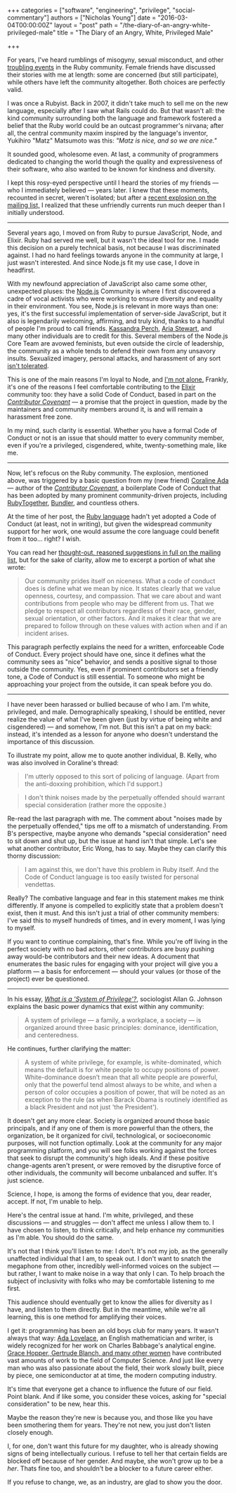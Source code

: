 +++
categories = ["software", "engineering", "privilege", "social-commentary"]
authors = ["Nicholas Young"]
date = "2016-03-04T00:00:00Z"
layout = "post"
path = "/the-diary-of-an-angry-white-privileged-male"
title = "The Diary of an Angry, White, Privileged Male"

+++

For years, I've heard rumblings of misogyny, sexual misconduct, and other [troubling events](http://martinfowler.com/bliki/SmutOnRails.html) in the Ruby community. Female friends have discussed their stories with me at length: some are concerned (but still participate), while others have left the community altogether. Both choices are perfectly valid.

I was once a Rubyist. Back in 2007, it didn't take much to sell me on the new language, especially after I saw what Rails could do. But that wasn't all: the kind community surrounding both the language and framework fostered a belief that the Ruby world could be an outcast programmer's nirvana; after all, the central community maxim inspired by the language's inventor, Yukihiro "Matz" Matsumoto was this: *"Matz is nice, and so we are nice."* 

It sounded good, wholesome even. At last, a community of programmers dedicated to changing the world though the quality and expressiveness of their software, who also wanted to be known for kindness and diversity.

I kept this rosy-eyed perspective until I heard the stories of my friends &mdash; who I immediately believed &mdash; years later. I knew that these moments, recounted in secret, weren't isolated; but after a [recent explosion on the mailing list,](https://bugs.ruby-lang.org/issues/12004) I realized that these unfriendly currents run much deeper than I initially understood.

---

Several years ago, I moved on from Ruby to pursue JavaScript, Node, and Elixir. Ruby had served me well, but it wasn't the ideal tool for me. I made this decision on a purely technical basis, not because I was discriminated against. I had no hard feelings towards anyone in the community at large, I just wasn't interested. And since Node.js fit my use case, I dove in headfirst.

With my newfound appreciation of JavaScript also came some other, unexpected pluses: the [Node.js](http://nodejs.org) Community is where I first discovered a cadre of vocal activists who were working to ensure diversity and equality in their environment. You see, Node.js is relevant in more ways than one: yes, it's the first successful implementation of server-side JavaScript, but it also is legendarily welcoming, affirming, and truly kind, thanks to a handful of people I'm proud to call friends. [Kassandra Perch](https://twitter.com/nodebotanist), [Aria Stewart](https://twitter.com/aredridel), and many other individuals are to credit for this. Several members of the Node.js Core Team are avowed feminists, but even outside the circle of leadership, the community as a whole tends to defend their own from any unsavory insults. Sexualized imagery, personal attacks, and harassment of any sort [isn't tolerated](https://github.com/nodejs/node/blob/master/CODE_OF_CONDUCT.md).

This is one of the main reasons I'm loyal to Node, and [I'm not alone.](https://medium.com/node-js-javascript/codes-of-conduct-82ab2d88112d#.xophsltzb) Frankly, it's one of the reasons I feel comfortable contributing to the [Elixir](https://github.com/elixir-lang/elixir/blob/master/CODE_OF_CONDUCT.md) community too: they have a solid Code of Conduct, based in part on the [*Contributor Covenant*](http://contributor-covenant.org) &mdash; a promise that the project in question, made by the maintainers and community members around it, is and will remain a harassment free zone.

In my mind, such clarity is essential. Whether you have a formal Code of Conduct or not is an issue that should matter to every community member, even if you're a privileged, cisgendered, white, twenty-something male, like me.

---

Now, let's refocus on the Ruby community. The explosion, mentioned above, was triggered by a basic question from my (new friend) [Coraline Ada](https://twitter.com/coralineada) &mdash; author of the [*Contributor Covenant*](http://contributor-covenant.org), a boilerplate Code of Conduct that has been adopted by many prominent community-driven projects, including [RubyTogether](https://github.com/rubytogether/rubytogether.org/blob/master/CODE_OF_CONDUCT.md), [Bundler](http://bundler.io), and countless others.

At the time of her post, the [Ruby language](https://www.ruby-lang.org) hadn't yet adopted a Code of Conduct (at least, not in writing), but given the widespread community support for her work, one would assume the core language could benefit from it too... right? I wish.

You can read her [thought-out, reasoned suggestions in full on the mailing list](https://bugs.ruby-lang.org/issues/12004), but for the sake of clarity, allow me to excerpt a portion of what she wrote:

> Our community prides itself on niceness. What a code of conduct does is define what we mean by nice. It states clearly that we value openness, courtesy, and compassion. That we care about and want contributions from people who may be different from us. That we pledge to respect all contributors regardless of their race, gender, sexual orientation, or other factors. And it makes it clear that we are prepared to follow through on these values with action when and if an incident arises.

This paragraph perfectly explains the need for a written, enforceable Code of Conduct. Every project should have one, since it defines what the community sees as "nice" behavior, and sends a positive signal to those outside the community. Yes, even if prominent contributors set a friendly tone, a Code of Conduct is still essential. To someone who might be approaching your project from the outside, it can speak before you do.

---

I have never been harassed or bullied because of who I am. I'm white, privileged, and male. Demographically speaking, I should be entitled, never realize the value of what I've been given (just by virtue of being white and cisgendered) &mdash; and somehow, I'm not. But this isn't a pat on my back: instead, it's intended as a lesson for anyone who doesn't understand the importance of this discussion.

To illustrate my point, allow me to quote another individual, B. Kelly, who was also involved in Coraline's thread:

> I'm utterly opposed to this sort of policing of language. (Apart from the anti-doxxing
prohibition, which I'd support.)

> I don't think noises made by the perpetually offended should warrant special consideration
(rather more the opposite.)

Re-read the last paragraph with me. The comment about "noises made by the perpetually offended," tips me off to a mismatch of understanding. From B's perspective, maybe anyone who demands "special consideration" need to sit down and shut up, but the issue at hand isn't that simple. Let's see what another contributor, Eric Wong, has to say. Maybe they can clarify this thorny discussion:

> I am against this, we don't have this problem in Ruby itself. And the Code of Conduct language is too easily twisted for personal vendettas.

Really? The combative language and fear in this statement makes me think differently. If anyone is compelled to explicitly state that a problem doesn't exist, then it must. And this isn't just a trial of other community members: I've said this to myself hundreds of times, and in every moment, I was lying to myself.

If you want to continue complaining, that's fine. While you're off living in the perfect society with no bad actors, other contributors are busy pushing away would-be contributors and their new ideas. A document that enumerates the basic rules for engaging with your project will give you a platform &mdash; a basis for enforcement &mdash; should your values (or those of the project) ever be questioned.

---

In his essay, [*What is a 'System of Privilege'?*](http://www.agjohnson.us/glad/what-is-a-system-of-privilege), sociologist Allan G. Johnson explains the basic power dynamics that exist within any community:

> A system of privilege &mdash; a family, a workplace, a society &mdash; is organized around three basic principles: dominance, identification, and centeredness.

He continues, further clarifying the matter:

> A system of white privilege, for example, is white-dominated, which means the default is for white people to occupy positions of power. White-dominance doesn’t mean that all white people are powerful, only that the powerful tend almost always to be white, and when a person of color occupies a position of power, that will be noted as an exception to the rule (as when Barack Obama is routinely identified as a black President and not just 'the President').

It doesn't get any more clear. Society is organized around those basic principals, and if any one of them is more powerful than the others, the organization, be it organized for civil, technological, or socioeconomic purposes, will not function optimally. Look at the community for any major programming platform, and you will see folks working against the forces that seek to disrupt the community's high ideals. And if these positive change-agents aren't present, or were removed by the disruptive force of other individuals, the community will become unbalanced and suffer. It's just science.

Science, I hope, is among the forms of evidence that you, dear reader, accept. If not, I'm unable to help.

Here's the central issue at hand. I'm white, privileged, and these discussions &mdash; and struggles &mdash; don't affect me unless I allow them to. I have chosen to listen, to think critically, and help enhance my communities as I'm able. You should do the same.

It's not that I think you'll listen to me: I don't. It's not my job, as the generally unaffected individual that I am, to speak out. I don't want to snatch the megaphone from other, incredibly well-informed voices on the subject &mdash; but rather, I want to make noise in a way that only I can. To help broach the subject of inclusivity with folks who may be comfortable listening to me first.

This audience should eventually get to know the allies for diversity as I have, and listen to them directly. But in the meantime, while we're all learning, this is one method for amplifying their voices.

I get it: programming has been an old boys club for many years. It wasn't always that way: [Ada Lovelace](https://en.wikipedia.org/wiki/Ada_Lovelace), an English mathematician and writer, is widely recognized for her work on Charles Babbage's analytical engine. [Grace Hopper, Gertrude Blanch, and many other women](https://en.wikipedia.org/wiki/Women_in_computing) have contributed vast amounts of work to the field of Computer Science. And just like every man who was also passionate about the field, their work slowly built, piece by piece, one semiconductor at at time, the modern computing industry.

It's time that everyone get a chance to influence the future of our field. Point blank. And if like some, you consider these voices, asking for "special consideration" to be new, hear this.

Maybe the reason they're new is because you, and those like you have been smothering them for years. They're not new, you just don't listen closely enough.

I, for one, don't want this future for my daughter, who is already showing signs of being intellectually curious. I refuse to tell her that certain fields are blocked off because of her gender. And maybe, she won't grow up to be a *her*. Thats fine too, and shouldn't be a blocker to a future career either.

If you refuse to change, we, as an industry, are glad to show you the door.
